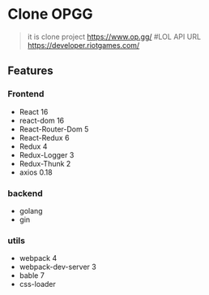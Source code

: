 # Clone OPGG
> it is clone project
https://www.op.gg/
#LOL API URL
> https://developer.riotgames.com/


## Features
### Frontend
- React 16
- react-dom 16
- React-Router-Dom 5
- React-Redux 6
- Redux 4
- Redux-Logger 3
- Redux-Thunk 2
- axios 0.18

### backend
- golang
- gin

### utils
- webpack 4
- webpack-dev-server 3
- bable 7
- css-loader

